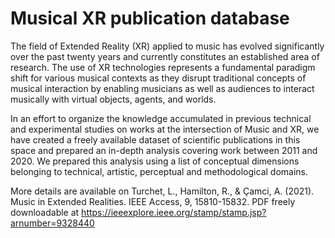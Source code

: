 # Musical XR publication database

The field of Extended Reality (XR) applied to music has evolved significantly over the past twenty years and currently constitutes an established area of research. The use of XR technologies represents a fundamental paradigm shift for various musical contexts as they disrupt traditional concepts of musical interaction by enabling musicians as well as audiences to interact musically with virtual objects, agents, and worlds. 

In an effort to organize the knowledge accumulated in previous technical and experimental studies on works at the intersection of Music and XR, we have created a freely available dataset of scientific publications in this space and prepared an in-depth analysis covering work between 2011 and 2020. We prepared this analysis using a list of conceptual dimensions belonging to technical, artistic, perceptual and methodological domains. 

More details are available on Turchet, L., Hamilton, R., & Çamci, A. (2021). Music in Extended Realities. IEEE Access, 9, 15810-15832.
PDF freely downloadable at https://ieeexplore.ieee.org/stamp/stamp.jsp?arnumber=9328440
